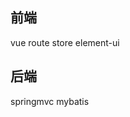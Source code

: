 ## 前端
vue
route
store
element-ui

## 后端
springmvc
mybatis



<!--stackedit_data:
eyJoaXN0b3J5IjpbMTA5MzA1MjE0NF19
-->